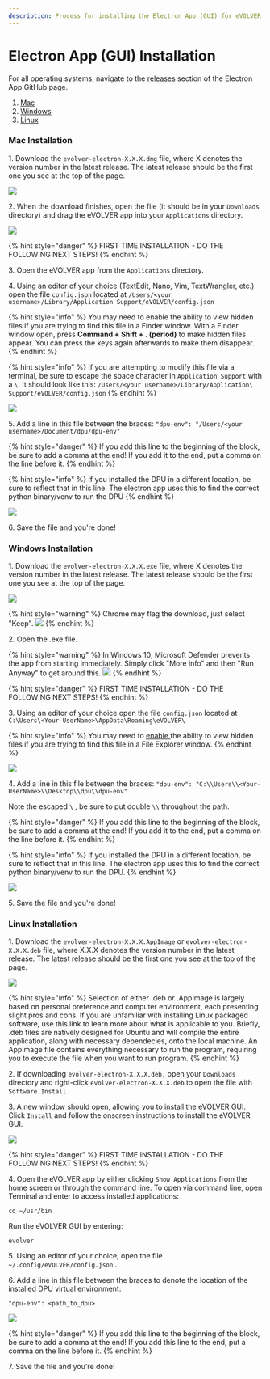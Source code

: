 ```yaml
---
description: Process for installing the Electron App (GUI) for eVOLVER.
---
```


# Electron App (GUI) Installation

For all operating systems, navigate to the [releases](https://github.com/FYNCH-BIO/evolver-electron/releases) section of the Electron App GitHub page.

1. [Mac](electron-app-gui-installation.md#mac-installation)
2. [Windows](electron-app-gui-installation.md#windows-installation)
3. [Linux](electron-app-gui-installation.md#linux-installation)

### Mac Installation

1\. Download the `evolver-electron-X.X.X.dmg` file, where X denotes the version number in the latest release. The latest release should be the first one you see at the top of the page.

![](<../../.gitbook/assets/Screen Shot 2022-04-11 at 3.16.43 PM.png>)

2\. When the download finishes, open the file (it should be in your `Downloads` directory) and drag the eVOLVER app into your `Applications` directory.

![](<../../.gitbook/assets/Screen Shot 2022-04-12 at 11.02.17 AM.png>)

{% hint style="danger" %}
FIRST TIME INSTALLATION - DO THE FOLLOWING NEXT STEPS!
{% endhint %}

3\. Open the eVOLVER app from the `Applications` directory.

4\. Using an editor of your choice (TextEdit, Nano, Vim, TextWrangler, etc.) open the file `config.json` located at `/Users/<your username>/Library/Application Support/eVOLVER/config.json`

{% hint style="info" %}
You may need to enable the ability to view hidden files if you are trying to find this file in a Finder window. With a Finder window open, press **Command + Shift + . (period)** to make hidden files appear. You can press the keys again afterwards to make them disappear.
{% endhint %}

{% hint style="info" %}
If you are attempting to modify this file via a terminal, be sure to escape the space character in `Application Support` with a `\`.  It should look like this: `/Users/<your username>/Library/Application\ Support/eVOLVER/config.json`
{% endhint %}

![](<../../.gitbook/assets/Screen Shot 2022-04-12 at 11.16.22 AM.png>)

5\. Add a line in this file between the braces: `"dpu-env": "/Users/<your username>/Document/dpu/dpu-env"`

{% hint style="danger" %}
If you add this line to the beginning of the block, be sure to add a comma at the end! If you add it to the end, put a comma on the line before it.
{% endhint %}

{% hint style="info" %}
If you installed the DPU in a different location, be sure to reflect that in this line. The electron app uses this to find the correct python binary/venv to run the DPU
{% endhint %}

![](<../../.gitbook/assets/Screen Shot 2022-04-12 at 11.31.17 AM.png>)

6\. Save the file and you're done!

### Windows Installation

1\. Download the `evolver-electron-X.X.X.exe` file, where X denotes the version number in the latest release. The latest release should be the first one you see at the top of the page.

![](<../../.gitbook/assets/Screen Shot 2022-04-12 at 11.55.13 AM.png>)

{% hint style="warning" %}
Chrome may flag the download, just select "Keep". ![](<../../.gitbook/assets/image (34).png>)
{% endhint %}

2\. Open the .exe file.

{% hint style="warning" %}
In Windows 10, Microsoft Defender prevents the app from starting immediately. Simply click "More info" and then "Run Anyway" to get around this. ![](<../../.gitbook/assets/image (6).png>)
{% endhint %}

{% hint style="danger" %}
FIRST TIME INSTALLATION - DO THE FOLLOWING NEXT STEPS!
{% endhint %}

3\. Using an editor of your choice open the file `config.json` located at `C:\Users\<Your-UserName>\AppData\Roaming\eVOLVER\`

{% hint style="info" %}
You may need to [enable ](https://support.microsoft.com/en-us/windows/view-hidden-files-and-folders-in-windows-97fbc472-c603-9d90-91d0-1166d1d9f4b5)the ability to view hidden files if you are trying to find this file in a File Explorer window.
{% endhint %}

![](<../../.gitbook/assets/image (47).png>)

4\. Add a line in this file between the braces: `"dpu-env": "C:\\Users\\<Your-UserName>\\Desktop\\dpu\\dpu-env"`

Note the escaped `\` , be sure to put double `\\` throughout the path.

{% hint style="danger" %}
If you add this line to the beginning of the block, be sure to add a comma at the end! If you add it to the end, put a comma on the line before it.
{% endhint %}

{% hint style="info" %}
If you installed the DPU in a different location, be sure to reflect that in this line. The electron app uses this to find the correct python binary/venv to run the DPU.
{% endhint %}

![](<../../.gitbook/assets/Screen Shot 2022-07-22 at 12.50.12 PM.png>)

5\. Save the file and you're done!

### Linux Installation

1\. Download the `evolver-electron-X.X.X.AppImage` or `evolver-electron-X.X.X.deb` file, where X.X.X denotes the version number in the latest release. The latest release should be the first one you see at the top of the page.

![](../../.gitbook/assets/linux\_wiki\_picture.jpg)

{% hint style="info" %}
Selection of either .deb or .AppImage is largely based on personal preference and computer environment, each presenting slight pros and cons. If you are unfamiliar with installing Linux packaged software, use this link to learn more about what is applicable to you. Briefly, .deb files are natively designed for Ubuntu and will compile the entire application, along with necessary dependecies, onto the local machine. An AppImage file contains everything necessary to run the program, requiring you to execute the file when you want to run program.&#x20;
{% endhint %}

2\. If downloading `evolver-electron-X.X.X.deb,` open your `Downloads` directory and right-click `evolver-electron-X.X.X.deb` to open the file with `Software Install` .&#x20;

3\. A new window should open, allowing you to install the eVOLVER GUI. Click `Install` and follow the onscreen instructions to install the eVOLVER GUI.

![](../../.gitbook/assets/linux\_wiki\_2.png)

{% hint style="danger" %}
FIRST TIME INSTALLATION - DO THE FOLLOWING NEXT STEPS!
{% endhint %}

4\. Open the eVOLVER app by either clicking `Show Applications` from the home screen or through the command line. To open via command line, open Terminal and enter to access installed applications:

```shell
cd ~/usr/bin
```

Run the eVOLVER GUI by entering:

```shell
evolver
```

5\. Using an editor of your choice, open the file `~/.config/eVOLVER/config.json` .&#x20;

6\. Add a line in this file between the braces to denote the location of the installed DPU virtual environment:&#x20;

`"dpu-env": <path_to_dpu>`&#x20;

![](<../../.gitbook/assets/Screen Shot 2022-04-12 at 11.31.17 AM (1).png>)

{% hint style="danger" %}
If you add this line to the beginning of the block, be sure to add a comma at the end! If you add this line to the end, put a comma on the line before it.
{% endhint %}

7\. Save the file and you're done!
